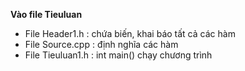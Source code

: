 **Vào file Tieuluan**
- File Header1.h : chứa biến, khai báo tất cả các hàm
- File Source.cpp : định nghĩa các hàm
- File Tieuluan1.h : int main() chạy chương trình

